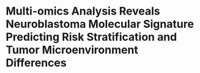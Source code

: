 # Multi-omics Analysis Reveals Neuroblastoma Molecular Signature Predicting Risk Stratification and Tumor Microenvironment Differences

